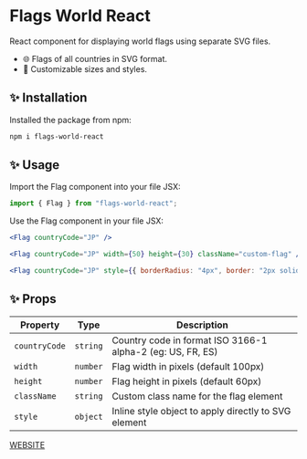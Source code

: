 #  Flags World React

React component for displaying world flags using separate SVG files.

- 🌐 Flags of all countries in SVG format.
- 🎨 Customizable sizes and styles.

## ✨ Installation
Installed the package from npm:

```sh
npm i flags-world-react
```

## ✨ Usage
Import the Flag component into your file JSX:

```jsx
import { Flag } from "flags-world-react";
```

Use the Flag component in your file JSX:

```jsx
<Flag countryCode="JP" />
```

```jsx
<Flag countryCode="JP" width={50} height={30} className="custom-flag" />
```

```jsx
<Flag countryCode="JP" style={{ borderRadius: "4px", border: "2px solid red" }} />

```

## ✨ Props

| Property     | Type     | Description                                   |
|--------------|----------|-----------------------------------------------|
| `countryCode`| `string` | Country code in format ISO 3166-1 alpha-2 (eg: US, FR, ES) |
| `width`      | `number` | Flag width in pixels (default 100px)|
| `height`     | `number` | Flag height in pixels (default 60px)|
| `className`  | `string` | Custom class name for the flag element|
| `style`  | `object` | Inline style object to apply directly to SVG element|

[WEBSITE](https://elovejo.com/flags-world-react/)